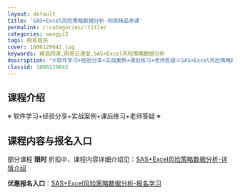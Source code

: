 ```yaml
---
layout: default
title: 'SAS+Excel风险策略数据分析-网易精品单课'
permalink: /:categories/:title/
categories: wangyi2
tags: 网易提供
cover: 1006129042.jpg
keywords: 精选网课,网易云课堂,SAS+Excel风险策略数据分析
description: "※软件学习+经验分享+实战案例+课后练习+老师答疑※SAS+Excel风险策略数据分析"
classid: 1006129042
---
```


## 课程介绍

※ 软件学习+经验分享+实战案例+课后练习+老师答疑 ※

## 课程内容与报名入口

部分课程 **限时** 折扣中，课程内容详细介绍见：[SAS+Excel风险策略数据分析-详情介绍](https://study.163.com/course/introduction/1006129042.htm?share=1&shareId=1025206652&utm_campaign=share&utm_medium=iphoneShare&utm_source=&utm_u=1025206652)

**优惠报名入口**：[SAS+Excel风险策略数据分析-报名学习](https://study.163.com/course/introduction/1006129042.htm?share=1&shareId=1025206652&utm_campaign=share&utm_medium=iphoneShare&utm_source=&utm_u=1025206652)

